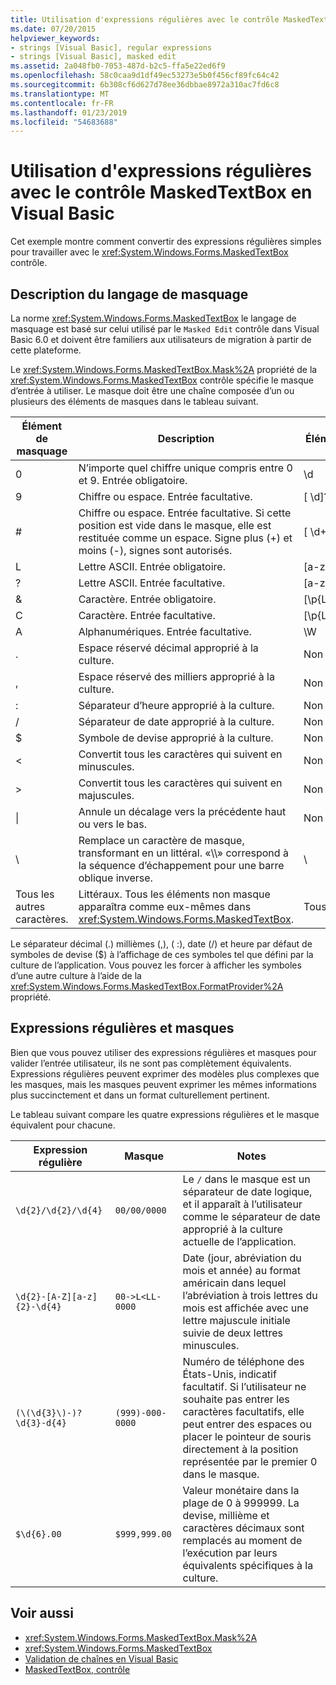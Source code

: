 ```yaml
---
title: Utilisation d'expressions régulières avec le contrôle MaskedTextBox en Visual Basic
ms.date: 07/20/2015
helpviewer_keywords:
- strings [Visual Basic], regular expressions
- strings [Visual Basic], masked edit
ms.assetid: 2a048fb0-7053-487d-b2c5-ffa5e22ed6f9
ms.openlocfilehash: 58c0caa9d1df49ec53273e5b0f456cf89fc64c42
ms.sourcegitcommit: 6b308cf6d627d78ee36dbbae8972a310ac7fd6c8
ms.translationtype: MT
ms.contentlocale: fr-FR
ms.lasthandoff: 01/23/2019
ms.locfileid: "54683688"
---
```

# <a name="using-regular-expressions-with-the-maskedtextbox-control-in-visual-basic"></a>Utilisation d'expressions régulières avec le contrôle MaskedTextBox en Visual Basic
Cet exemple montre comment convertir des expressions régulières simples pour travailler avec le <xref:System.Windows.Forms.MaskedTextBox> contrôle.  
  
## <a name="description-of-the-masking-language"></a>Description du langage de masquage  
 La norme <xref:System.Windows.Forms.MaskedTextBox> le langage de masquage est basé sur celui utilisé par le `Masked Edit` contrôle dans Visual Basic 6.0 et doivent être familiers aux utilisateurs de migration à partir de cette plateforme.  
  
 Le <xref:System.Windows.Forms.MaskedTextBox.Mask%2A> propriété de la <xref:System.Windows.Forms.MaskedTextBox> contrôle spécifie le masque d’entrée à utiliser. Le masque doit être une chaîne composée d’un ou plusieurs des éléments de masques dans le tableau suivant.  
  
|Élément de masquage|Description|Élément d’expression régulière|  
|---------------------|-----------------|--------------------------------|  
|0|N’importe quel chiffre unique compris entre 0 et 9. Entrée obligatoire.|\d|  
|9|Chiffre ou espace. Entrée facultative.|[ \d]?|  
|#|Chiffre ou espace. Entrée facultative. Si cette position est vide dans le masque, elle est restituée comme un espace. Signe plus (+) et moins (-), signes sont autorisés.|[ \d+-]?|  
|L|Lettre ASCII. Entrée obligatoire.|[a-zA-Z]|  
|?|Lettre ASCII. Entrée facultative.|[a-zA-Z]?|  
|&|Caractère. Entrée obligatoire.|[\p{Ll}\p{Lu}\p{Lt}\p{Lm}\p{Lo}]|  
|C|Caractère. Entrée facultative.|[\p{Ll}\p{Lu}\p{Lt}\p{Lm}\p{Lo}]?|  
|A|Alphanumériques. Entrée facultative.|\W|  
|.|Espace réservé décimal approprié à la culture.|Non disponible.|  
|,|Espace réservé des milliers approprié à la culture.|Non disponible.|  
|:|Séparateur d’heure approprié à la culture.|Non disponible.|  
|/|Séparateur de date approprié à la culture.|Non disponible.|  
|$|Symbole de devise approprié à la culture.|Non disponible.|  
|\<|Convertit tous les caractères qui suivent en minuscules.|Non disponible.|  
|>|Convertit tous les caractères qui suivent en majuscules.|Non disponible.|  
|&#124;|Annule un décalage vers la précédente haut ou vers le bas.|Non disponible.|  
|&#92;|Remplace un caractère de masque, transformant en un littéral. «\\\\» correspond à la séquence d’échappement pour une barre oblique inverse.|&#92;|  
|Tous les autres caractères.|Littéraux. Tous les éléments non masque apparaîtra comme eux-mêmes dans <xref:System.Windows.Forms.MaskedTextBox>.|Tous les autres caractères.|  
  
 Le séparateur décimal (.) millièmes (,), ( :), date (/) et heure par défaut de symboles de devise ($) à l’affichage de ces symboles tel que défini par la culture de l’application. Vous pouvez les forcer à afficher les symboles d’une autre culture à l’aide de la <xref:System.Windows.Forms.MaskedTextBox.FormatProvider%2A> propriété.  
  
## <a name="regular-expressions-and-masks"></a>Expressions régulières et masques  
 Bien que vous pouvez utiliser des expressions régulières et masques pour valider l’entrée utilisateur, ils ne sont pas complètement équivalents. Expressions régulières peuvent exprimer des modèles plus complexes que les masques, mais les masques peuvent exprimer les mêmes informations plus succinctement et dans un format culturellement pertinent.  
  
 Le tableau suivant compare les quatre expressions régulières et le masque équivalent pour chacune.  
  
|Expression régulière|Masque|Notes|  
|------------------------|----------|-----------|  
|`\d{2}/\d{2}/\d{4}`|`00/00/0000`|Le `/` dans le masque est un séparateur de date logique, et il apparaît à l’utilisateur comme le séparateur de date approprié à la culture actuelle de l’application.|  
|`\d{2}-[A-Z][a-z]{2}-\d{4}`|`00->L<LL-0000`|Date (jour, abréviation du mois et année) au format américain dans lequel l’abréviation à trois lettres du mois est affichée avec une lettre majuscule initiale suivie de deux lettres minuscules.|  
|`(\(\d{3}\)-)?\d{3}-d{4}`|`(999)-000-0000`|Numéro de téléphone des États-Unis, indicatif facultatif. Si l’utilisateur ne souhaite pas entrer les caractères facultatifs, elle peut entrer des espaces ou placer le pointeur de souris directement à la position représentée par le premier 0 dans le masque.|  
|`$\d{6}.00`|`$999,999.00`|Valeur monétaire dans la plage de 0 à 999999. La devise, millième et caractères décimaux sont remplacés au moment de l’exécution par leurs équivalents spécifiques à la culture.|  
  
## <a name="see-also"></a>Voir aussi
- <xref:System.Windows.Forms.MaskedTextBox.Mask%2A>
- <xref:System.Windows.Forms.MaskedTextBox>
- [Validation de chaînes en Visual Basic](../../../../visual-basic/programming-guide/language-features/strings/validating-strings.md)
- [MaskedTextBox, contrôle](../../../../framework/winforms/controls/maskedtextbox-control-windows-forms.md)
